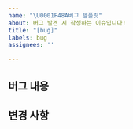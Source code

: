 ```yaml
---
name: "\U0001F48A버그 템플릿"
about: 버그 발견 시 작성하는 이슈입니다!
title: "[bug]"
labels: bug
assignees: ''

---
```


**버그 내용**
-

**변경 사항**
-
